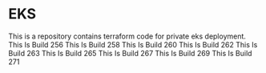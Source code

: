 # EKS
This is a repository contains terraform code for private eks deployment.
This Is Build 256
This Is Build 258
This Is Build 260
This Is Build 262
This Is Build 263
This Is Build 265
This Is Build 267
This Is Build 269
This Is Build 271
